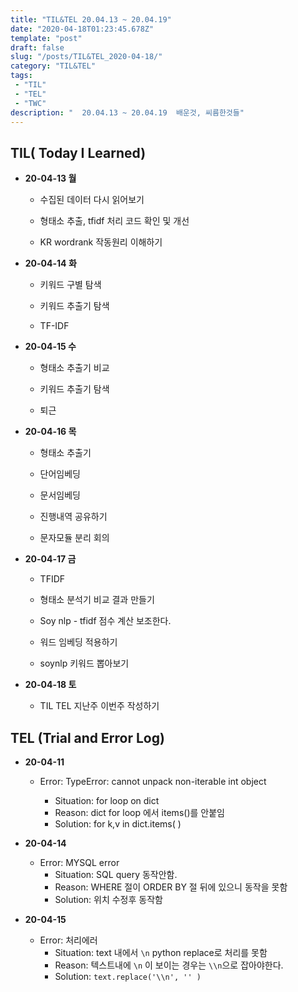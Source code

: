 ```yaml
---
title: "TIL&TEL 20.04.13 ~ 20.04.19"
date: "2020-04-18T01:23:45.678Z"
template: "post"
draft: false
slug: "/posts/TIL&TEL_2020-04-18/"
category: "TIL&TEL"
tags:
 - "TIL"
 - "TEL"
 - "TWC"
description: "  20.04.13 ~ 20.04.19  배운것, 씨름한것들"
---
```


## TIL( Today I Learned)

- **20-04-13 월**

  - 수집된 데이터 다시 읽어보기

  - 형태소 추출, tfidf 처리 코드 확인 및 개선

  - KR wordrank 작동원리 이해하기

    

- **20-04-14 화**

  - 키워드 구별 탐색

  - 키워드 추출기 탐색

  - TF-IDF 

    

- **20-04-15 수**

  - 형태소 추출기 비교

  - 키워드 추출기 탐색

  - 퇴근

    

- **20-04-16 목**

  - 형태소 추출기 

  - 단어임베딩 

  - 문서임베딩 

  - 진행내역 공유하기 

  - 문자모듈 분리 회의

    

- **20-04-17 금**

  - TFIDF

  - 형태소 분석기 비교 결과 만들기

  - Soy nlp - tfidf 점수 계산 보조한다.

  - 워드 임베딩 적용하기

  - soynlp 키워드 뽑아보기

    

- **20-04-18 토**

  - TIL TEL 지난주 이번주 작성하기

## TEL (Trial and Error Log)

- **20-04-11**

  - Error: TypeError: cannot unpack non-iterable int object

    - Situation: for loop on dict
    - Reason: dict for loop 에서 items()를 안붙임 
    - Solution: for k,v in dict.items( )

    

- **20-04-14**

  - Error: MYSQL error
    - Situation: SQL query 동작안함. 
    - Reason: WHERE 절이 ORDER BY 절 뒤에 있으니 동작을 못함
    - Solution: 위치 수정후 동작함

- **20-04-15**

  - Error: 처리에러
    - Situation: text 내에서 `\n` python replace로 처리를 못함
    - Reason: 텍스트내에 `\n` 이 보이는 경우는 `\\n`으로 잡아야한다. 
    - Solution: `text.replace('\\n', '' )`
